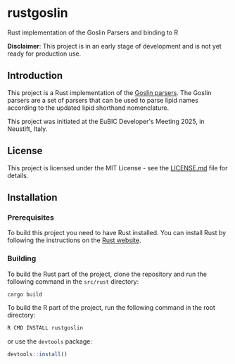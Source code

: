# rustgoslin
Rust implementation of the Goslin Parsers and binding to R

**Disclaimer**: This project is in an early stage of development and is not yet ready for production use.

## Introduction
This project is a Rust implementation of the [Goslin parsers](https://github.com/lifs-tools/goslin). The Goslin parsers are a set of parsers that can be used to parse lipid names according to the updated lipid shorthand nomenclature.

This project was initiated at the EuBIC Developer's Meeting 2025, in Neustift, Italy.

## License

This project is licensed under the MIT License - see the [LICENSE.md](LICENSE.md) file for details.

## Installation

### Prerequisites

To build this project you need to have Rust installed. You can install Rust by following the instructions on the [Rust website](https://www.rust-lang.org/tools/install).

### Building

To build the Rust part of the project, clone the repository and run the following command in the `src/rust` directory:

```bash
cargo build
```

To build the R part of the project, run the following command in the root directory:

```bash
R CMD INSTALL rustgoslin
```

or use the `devtools` package:

```R
devtools::install()
```
